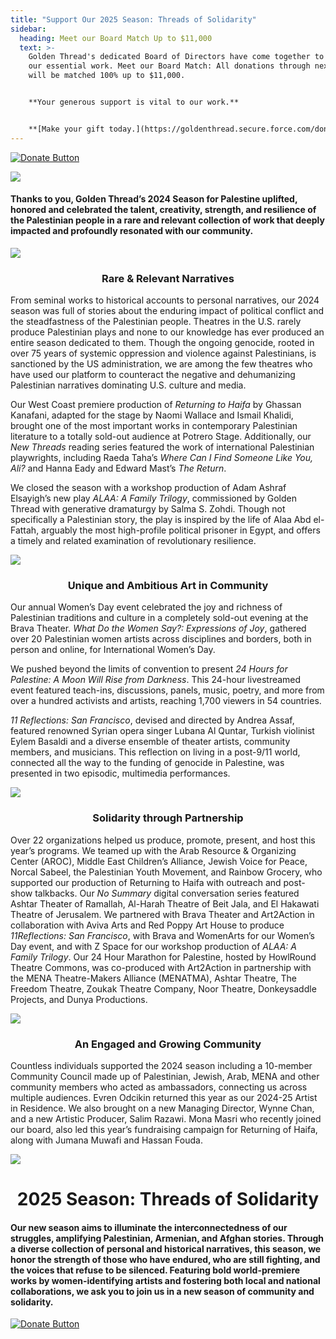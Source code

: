```yaml
---
title: "Support Our 2025 Season: Threads of Solidarity"
sidebar:
  heading: Meet our Board Match Up to $11,000
  text: >-
    G﻿olden Thread's dedicated Board of Directors have come together to uplift
    our essential work. Meet our Board Match: All donations through next week
    will be matched 100% up to $11,000.


    **Your generous support is vital to our work.** 


    **[Make your gift today.](https://goldenthread.secure.force.com/donate/?dfId=a0n3Z00000tn4RsQAI)**
---
```

[![Donate Button](/img/archive/2015/03/Donate-Button-400.jpg)](https://goldenthread.secure.force.com/donate/?dfId=a0n3Z00000tn4RsQAI)

![](/img/archive/2015/03/20thAnniversary-Line-1024x36.jpg)

#### Thanks to you, Golden Thread’s 2024 Season for Palestine uplifted, honored and celebrated the talent, creativity, strength, and resilience of the Palestinian people in a rare and relevant collection of work that deeply impacted and profoundly resonated with our community.

![](https://ucarecdn.com/3197c3ec-b755-4319-b0fd-015f0a6b42ff/)

### **<center>**Rare & Relevant Narratives**<center>**

From seminal works to historical accounts to personal narratives, our 2024 season was full of stories about the enduring impact of political conflict and the steadfastness of the Palestinian people. Theatres in the U.S. rarely produce Palestinian plays and none to our knowledge has ever produced an entire season dedicated to them. Though the ongoing genocide, rooted in over 75 years of systemic oppression and violence against Palestinians, is sanctioned by the US administration, we are among the few theatres who have used our platform to counteract the negative and dehumanizing Palestinian narratives dominating U.S. culture and media.

Our West Coast premiere production of *Returning to Haifa* by Ghassan Kanafani, adapted for the stage by Naomi Wallace and Ismail Khalidi, brought one of the most important works in contemporary Palestinian literature to a totally sold-out audience at Potrero Stage. Additionally, our *New Threads* reading series featured the work of international Palestinian playwrights, including Raeda Taha’s *Where Can I Find Someone Like You, Ali?* and Hanna Eady and Edward Mast’s *The Return*.

We closed the season with a workshop production of Adam Ashraf Elsayigh’s new play *ALAA: A Family Trilogy*, commissioned by Golden Thread with generative dramaturgy by Salma S. Zohdi. Though not specifically a Palestinian story, the play is inspired by the life of Alaa Abd el-Fattah, arguably the most high-profile political prisoner in Egypt, and offers a timely and related examination of revolutionary resilience.

![](https://ucarecdn.com/52c72119-cef5-463e-bb94-6a2ea6107b71/)

### **<center>**Unique and Ambitious Art in Community**<center>**

Our annual Women’s Day event celebrated the joy and richness of Palestinian traditions and culture in a completely sold-out evening at the Brava Theater. *What Do the Women Say?: Expressions of Joy*, gathered over 20 Palestinian women artists across disciplines and borders, both in person and online, for International Women’s Day.

We pushed beyond the limits of convention to present *24 Hours for Palestine: A Moon Will Rise from Darkness*. This 24-hour livestreamed event featured teach-ins, discussions, panels, music, poetry, and more from over a hundred activists and artists, reaching 1,700 viewers in 54 countries. 

*11 Reflections: San Francisco*, devised and directed by Andrea Assaf, featured renowned Syrian opera singer Lubana Al Quntar, Turkish violinist Eylem Basaldi and a diverse ensemble of theater artists, community members, and musicians. This reflection on living in a post-9/11 world, connected all the way to the funding of genocide in Palestine, was presented in two episodic, multimedia performances.

![](https://ucarecdn.com/6ee2fedd-5d48-4483-b06b-18268ffc1f7b/)

### **<center>**Solidarity through Partnership**<center>**

Over 22 organizations helped us produce, promote, present, and host this year’s programs. We teamed up with the Arab Resource & Organizing Center (AROC), Middle East Children’s Alliance, Jewish Voice for Peace, Norcal Sabeel, the Palestinian Youth Movement, and Rainbow Grocery, who supported our production of Returning to Haifa with outreach and post-show talkbacks. Our *No Summary* digital conversation series featured Ashtar Theater of Ramallah, Al-Harah Theatre of Beit Jala, and El Hakawati Theatre of Jerusalem. We partnered with Brava Theater and Art2Action in collaboration with Aviva Arts and Red Poppy Art House to produce *11Reflections: San Francisco*, with Brava and WomenArts for our Women’s Day event, and with Z Space for our workshop production of *ALAA: A Family Trilogy*. Our 24 Hour Marathon for Palestine, hosted by HowlRound Theatre Commons, was co-produced with Art2Action in partnership with the MENA Theatre-Makers Alliance (MENATMA), Ashtar Theatre, The Freedom Theatre, Zoukak Theatre Company, Noor Theatre, Donkeysaddle Projects, and Dunya Productions.

![](https://ucarecdn.com/bd95bbbd-35d0-40a4-884d-2078aff4b56d/)

### **<center>**An Engaged and Growing Community**<center>**

Countless individuals supported the 2024 season including a 10-member Community Council made up of Palestinian, Jewish, Arab, MENA and other community members who acted as ambassadors, connecting us across multiple audiences. Evren Odcikin returned this year as our 2024-25 Artist in Residence. We also brought on a new Managing Director, Wynne Chan, and a new Artistic Producer, Salim Razawi. Mona Masri who recently joined our board, also led this year’s fundraising campaign for Returning of Haifa, along with Jumana Muwafi and Hassan Fouda.

![](https://ucarecdn.com/40b2665a-e433-4947-8ee9-edfbcf2af756/)

# **<center>**2025 Season: Threads of Solidarity**<center>**

#### Our new season aims to illuminate the interconnectedness of our struggles, amplifying Palestinian, Armenian, and Afghan stories. Through a diverse collection of personal and historical narratives, this season, we honor the strength of those who have endured, who are still fighting, and the voices that refuse to be silenced. Featuring bold world-premiere works by women-identifying artists and fostering both local and national collaborations, we ask you to join us in a new season of community and solidarity.

[![Donate Button](/img/archive/2015/03/Donate-Button-400.jpg)](https://goldenthread.secure.force.com/donate/?dfId=a0n3Z00000tn4RsQAI)